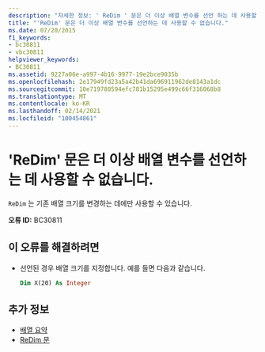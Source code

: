 ```yaml
---
description: "자세한 정보: ' ReDim ' 문은 더 이상 배열 변수를 선언 하는 데 사용할 수 없습니다."
title: "'ReDim' 문은 더 이상 배열 변수를 선언하는 데 사용할 수 없습니다."
ms.date: 07/20/2015
f1_keywords:
- bc30811
- vbc30811
helpviewer_keywords:
- BC30811
ms.assetid: 9227a06e-a997-4b16-9977-19e2bce9035b
ms.openlocfilehash: 2e17949fd23a5a42b41da696911962de8143a1dc
ms.sourcegitcommit: 10e719780594efc781b15295e499c66f316068b8
ms.translationtype: MT
ms.contentlocale: ko-KR
ms.lasthandoff: 02/14/2021
ms.locfileid: "100454861"
---
```

# <a name="redim-statements-can-no-longer-be-used-to-declare-array-variables"></a>'ReDim' 문은 더 이상 배열 변수를 선언하는 데 사용할 수 없습니다.

`ReDim` 는 기존 배열 크기를 변경하는 데에만 사용할 수 있습니다.

**오류 ID:** BC30811

## <a name="to-correct-this-error"></a>이 오류를 해결하려면

- 선언된 경우 배열 크기를 지정합니다. 예를 들면 다음과 같습니다.

  ```vb
  Dim X(20) As Integer
  ```

## <a name="see-also"></a>추가 정보

- [배열 요약](../language-reference/keywords/arrays-summary.md)
- [ReDim 문](../language-reference/statements/redim-statement.md)
